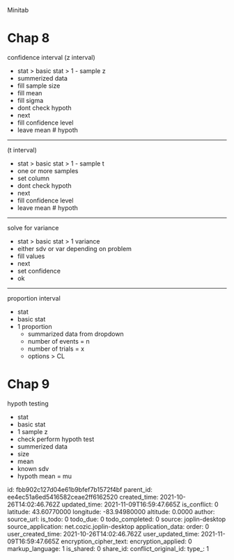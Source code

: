 Minitab

# Chap 8
confidence interval (z interval)
- stat > basic stat > 1 - sample z
- summerized data
- fill sample size
- fill mean
- fill sigma
- dont check hypoth
- next
- fill confidence level
- leave mean # hypoth
***
(t interval)
- stat > basic stat > 1 - sample t
- one or more samples
-  set column
- dont check hypoth
- next
- fill confidence level
- leave mean # hypoth
***
solve for variance
- stat > basic stat > 1 variance 
- either sdv or var depending on problem
- fill values
- next
- set confidence
- ok
***
proportion interval 
- stat
- basic stat
- 1 proportion
	- summarized data from dropdown
	- number of events = n
	- number of trials = x
	- options > CL 
# Chap 9
hypoth testing 
- stat
- basic stat
- 1 sample z
- check perform hypoth test
- summerized data
- size
- mean
- known sdv
- hypoth mean = mu

id: fbb902c127d04e61b9bfef7b1572f4bf
parent_id: ee4ec51a6ed5416582ceae2ff6162520
created_time: 2021-10-26T14:02:46.762Z
updated_time: 2021-11-09T16:59:47.665Z
is_conflict: 0
latitude: 43.60770000
longitude: -83.94980000
altitude: 0.0000
author: 
source_url: 
is_todo: 0
todo_due: 0
todo_completed: 0
source: joplin-desktop
source_application: net.cozic.joplin-desktop
application_data: 
order: 0
user_created_time: 2021-10-26T14:02:46.762Z
user_updated_time: 2021-11-09T16:59:47.665Z
encryption_cipher_text: 
encryption_applied: 0
markup_language: 1
is_shared: 0
share_id: 
conflict_original_id: 
type_: 1